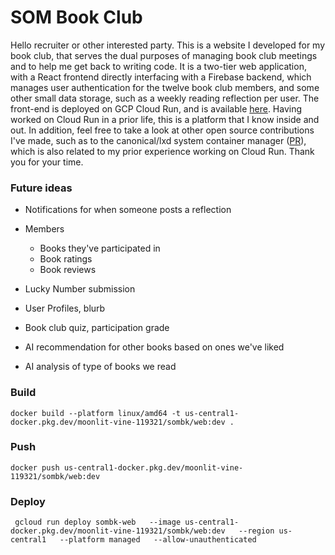 # SOM Book Club

Hello recruiter or other interested party. This is a website I developed for my book club, that serves the dual purposes of managing book club meetings and to help me get back to writing code. It is a two-tier web application, with a React frontend directly interfacing with a Firebase backend, which manages user authentication for the twelve book club members, and some other small data storage, such as a weekly reading reflection per user. The front-end is deployed on GCP Cloud Run, and is available [here](https://sombk-web-618324779515.us-central1.run.app). Having worked on Cloud Run in a prior life, this is a platform that I know inside and out. In addition, feel free to take a look at other open source contributions I've made, such as to the canonical/lxd system container manager ([PR](https://github.com/canonical/lxd/pull/16639)), which is also related to my prior experience working on Cloud Run. Thank you for your time.

### Future ideas

- Notifications for when someone posts a reflection

- Members
  - Books they've participated in
  - Book ratings
  - Book reviews
- Lucky Number submission
- User Profiles, blurb
- Book club quiz, participation grade
- AI recommendation for other books based on ones we've liked
- AI analysis of type of books we read

### Build

```
docker build --platform linux/amd64 -t us-central1-docker.pkg.dev/moonlit-vine-119321/sombk/web:dev .
```

### Push

```
docker push us-central1-docker.pkg.dev/moonlit-vine-119321/sombk/web:dev
```

### Deploy

```
 gcloud run deploy sombk-web   --image us-central1-docker.pkg.dev/moonlit-vine-119321/sombk/web:dev   --region us-central1   --platform managed   --allow-unauthenticated
```
